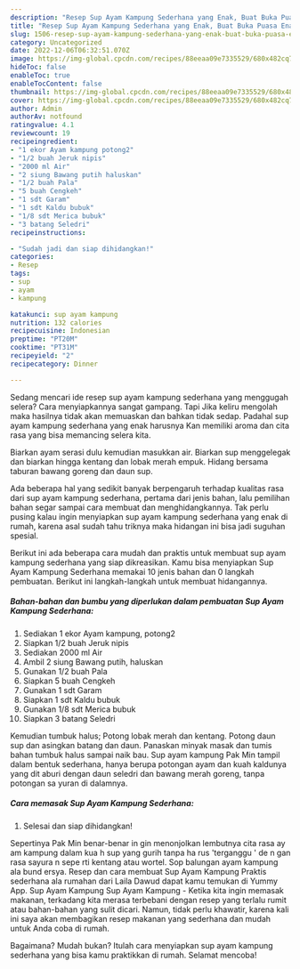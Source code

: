 ```yaml
---
description: "Resep Sup Ayam Kampung Sederhana yang Enak, Buat Buka Puasa Enak Banget"
title: "Resep Sup Ayam Kampung Sederhana yang Enak, Buat Buka Puasa Enak Banget"
slug: 1506-resep-sup-ayam-kampung-sederhana-yang-enak-buat-buka-puasa-enak-banget
category: Uncategorized
date: 2022-12-06T06:32:51.070Z
image: https://img-global.cpcdn.com/recipes/88eeaa09e7335529/680x482cq70/sup-ayam-kampung-sederhana-foto-resep-utama.jpg
hideToc: false
enableToc: true
enableTocContent: false
thumbnail: https://img-global.cpcdn.com/recipes/88eeaa09e7335529/680x482cq70/sup-ayam-kampung-sederhana-foto-resep-utama.jpg
cover: https://img-global.cpcdn.com/recipes/88eeaa09e7335529/680x482cq70/sup-ayam-kampung-sederhana-foto-resep-utama.jpg
author: Admin
authorAv: notfound
ratingvalue: 4.1
reviewcount: 19
recipeingredient:
- "1 ekor Ayam kampung potong2"
- "1/2 buah Jeruk nipis"
- "2000 ml Air"
- "2 siung Bawang putih haluskan"
- "1/2 buah Pala"
- "5 buah Cengkeh"
- "1 sdt Garam"
- "1 sdt Kaldu bubuk"
- "1/8 sdt Merica bubuk"
- "3 batang Seledri"
recipeinstructions:

- "Sudah jadi dan siap dihidangkan!"
categories:
- Resep
tags:
- sup
- ayam
- kampung

katakunci: sup ayam kampung 
nutrition: 132 calories
recipecuisine: Indonesian
preptime: "PT20M"
cooktime: "PT31M"
recipeyield: "2"
recipecategory: Dinner

---
```



Sedang mencari ide resep sup ayam kampung sederhana yang menggugah selera? Cara menyiapkannya sangat gampang. Tapi Jika keliru mengolah maka hasilnya tidak akan memuaskan dan bahkan tidak sedap. Padahal sup ayam kampung sederhana yang enak harusnya Kan memiliki aroma dan cita rasa yang bisa memancing selera kita.


Biarkan ayam serasi dulu kemudian masukkan air. Biarkan sup menggelegak dan biarkan hingga kentang dan lobak merah empuk. Hidang bersama taburan bawang goreng dan daun sup.

Ada beberapa hal yang sedikit banyak berpengaruh terhadap kualitas rasa dari sup ayam kampung sederhana, pertama dari jenis bahan, lalu pemilihan bahan segar sampai cara membuat dan menghidangkannya. Tak perlu pusing kalau ingin menyiapkan sup ayam kampung sederhana yang enak di rumah, karena asal sudah tahu triknya maka hidangan ini bisa jadi suguhan spesial.


Berikut ini ada beberapa cara mudah dan praktis untuk membuat sup ayam kampung sederhana yang siap dikreasikan. Kamu bisa menyiapkan Sup Ayam Kampung Sederhana memakai 10 jenis bahan dan 0 langkah pembuatan. Berikut ini langkah-langkah untuk membuat hidangannya.

<!--inarticleads1-->

##### Bahan-bahan dan bumbu yang diperlukan dalam pembuatan Sup Ayam Kampung Sederhana:

1. Sediakan 1 ekor Ayam kampung, potong2
1. Siapkan 1/2 buah Jeruk nipis
1. Sediakan 2000 ml Air
1. Ambil 2 siung Bawang putih, haluskan
1. Gunakan 1/2 buah Pala
1. Siapkan 5 buah Cengkeh
1. Gunakan 1 sdt Garam
1. Siapkan 1 sdt Kaldu bubuk
1. Gunakan 1/8 sdt Merica bubuk
1. Siapkan 3 batang Seledri


Kemudian tumbuk halus; Potong lobak merah dan kentang. Potong daun sup dan asingkan batang dan daun. Panaskan minyak masak dan tumis bahan tumbuk halus sampai naik bau. Sup ayam kampung Pak Min tampil dalam bentuk sederhana, hanya berupa potongan ayam dan kuah kaldunya yang dit aburi dengan daun seledri dan bawang merah goreng, tanpa potongan sa yuran di dalamnya. 

<!--inarticleads2-->

##### Cara memasak Sup Ayam Kampung Sederhana:


1. Selesai dan siap dihidangkan!

Sepertinya Pak Min benar-benar in gin menonjolkan lembutnya cita rasa ay am kampung dalam kua h sup yang gurih tanpa ha rus &#39;terganggu &#39; de n gan rasa sayura n sepe rti kentang atau wortel. Sop balungan ayam kampung ala bund ersya. Resep dan cara membuat Sup Ayam Kampung Praktis sederhana ala rumahan dari Laila Dawud dapat kamu temukan di Yummy App. Sup Ayam Kampung Sup Ayam Kampung - Ketika kita ingin memasak makanan, terkadang kita merasa terbebani dengan resep yang terlalu rumit atau bahan-bahan yang sulit dicari. Namun, tidak perlu khawatir, karena kali ini saya akan membagikan resep makanan yang sederhana dan mudah untuk Anda coba di rumah. 

Bagaimana? Mudah bukan? Itulah cara menyiapkan sup ayam kampung sederhana yang bisa kamu praktikkan di rumah. Selamat mencoba!
